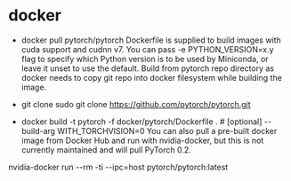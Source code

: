 # docker
- docker pull pytorch/pytorch
Dockerfile is supplied to build images with cuda support and cudnn v7. You can pass -e PYTHON_VERSION=x.y flag to specify which Python version is to be used by Miniconda, or leave it unset to use the default. Build from pytorch repo directory as docker needs to copy git repo into docker filesystem while building the image.

- git clone sudo git clone https://github.com/pytorch/pytorch.git
- docker build -t pytorch -f docker/pytorch/Dockerfile .  # [optional] --build-arg WITH_TORCHVISION=0
You can also pull a pre-built docker image from Docker Hub and run with nvidia-docker, but this is not currently maintained and will pull PyTorch 0.2.

nvidia-docker run --rm -ti --ipc=host pytorch/pytorch:latest